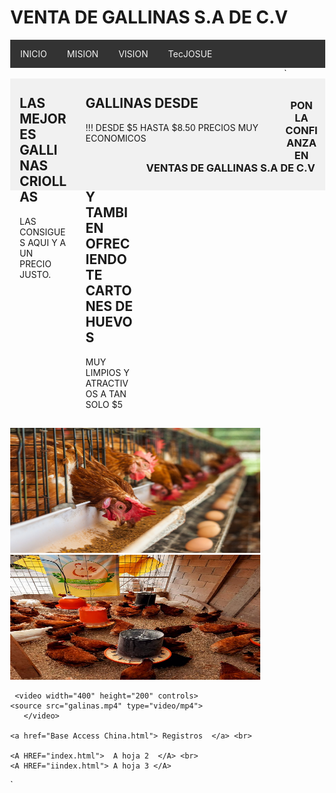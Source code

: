 <html lang="en">

<head>
  <meta charset="UTF-8" />
  <meta name="viewport" content="width=device-width, initial-scale=1.0" />
  <title>MI MUNDO WEB</title>
  <style>
    body {
      margin: 0;
    }

    .header {
      padding: 5,0px;
      background-color: #f1f1f1;
      text-align: center;
    }

    /* estilo parar la base del menu */
    .topnav {
      overflow: hidden;
      background-color: #333;
    }

    /* Enlaces del menu */
    .topnav a {
      float: left;
      display: block;
      color: #F2F2F2;
      text-align: center;
      padding: 14px 16px;
      text-decoration: none;
    }

    /* Animacion para el menu */
    .topnav a:hover {
      background-color: #ddd;
      color: black
    }

    /* Estilo para columnas */
    .row__column {
      float: left;
      padding: 15px;
    }

    .row__column.side {
      width: 15%;
    }

    .row__column.middle {
      width: 60%;
    }

    /* Contenido deje de ser flotante */
    .row::after {
      content: "";
      display: table;
      clear: both;
    }

    /* Plantilla responsiva */
    @media screen and (max-width: 600px) {
      .row__column {
        width: 100%;
      }
    }

    /* Pie de pagina */
    .footer {
      background-color: #f1f1f1;
      padding: 10px;
      text-align: center;

    }

	<link rel="stylesheet" type="text/css" href="css/estilo.css" />

  </style>
</head>

<body>
  <!-- Definimos el area del encabezado -->
  <div class="header">
      <h1>VENTA DE GALLINAS S.A DE C.V</h1>
  </div>

  <!-- Crear el menu -->
  <div class="topnav">
    <a href="https://www.mined.gob.sv/" >INICIO</a>
	        <!--p align="rigth">MINED -->
    <a href="#">MISION</a>
    <a href="#">VISION</a>
	<a href="https://www.nintendo.com/us/">TecJOSUE</a>
    <a href=""></a>
  </div>
  <!-- cuerpo de la pagina -->
  <div class="row">`
    <div class="row__column side">
      <h2>LAS MEJORES GALLINAS CRIOLLAS</h2>
      <p> LAS CONSIGUES AQUI Y A UN PRECIO JUSTO.</p>
    </div>
    <div class="row__column middle">
      <h2>GALLINAS DESDE</h2>
      <p>!!! DESDE $5 HASTA $8.50 PRECIOS MUY ECONOMICOS    </p>
    </div>
    <div class="row__column side">
      <h2>Y TAMBIEN OFRECIENDOTE CARTONES DE HUEVOS</h2>
      <p>MUY LIMPIOS Y ATRACTIVOS A TAN SOLO $5</p>
    </div>
  </div>
  <!-- inicio del piede de pagina -->
  <div class="footer">
    <p> <h3>PON LA CONFIANZA EN VENTAS DE GALLINAS S.A DE C.V</h3> </p>
  </div>



   <img src="josue.png" width="400" height="200"/>
    <img src="angel.png" width="400" height="200"/>

     <video width="400" height="200" controls>
    <source src="galinas.mp4" type="video/mp4">
       </video>

	<a href="Base Access China.html"> Registros  </a> <br>

	<A HREF="index.html">  A hoja 2  </A> <br>
    <A HREF="iindex.html"> A hoja 3 </A>

</body>

</html>`
